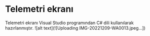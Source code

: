 # Telemetri ekranı
 Telemetri ekranı Visual Studio programından C# dili kullanılarak hazırlanmıştır.
![alt text](![Uploading IMG-20221209-WA0013.jpeg…])
